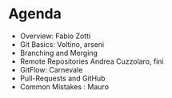 # Agenda
* Overview: Fabio Zotti
* Git Basics: Voltino, arseni  
* Branching and Merging
* Remote Repositories Andrea Cuzzolaro, fini
* GitFlow: Carnevale
* Pull-Requests and GitHub
* Common Mistakes : Mauro
